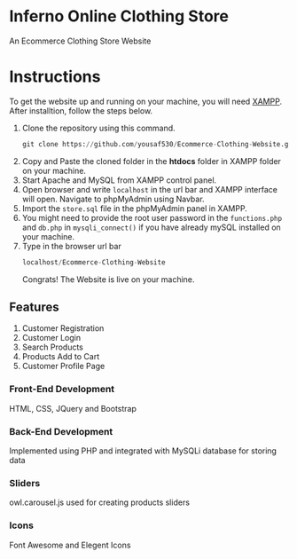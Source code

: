 # Inferno Online Clothing Store

An Ecommerce Clothing Store Website

# Instructions

To get the website up and running on your machine, you will need [XAMPP](https://www.apachefriends.org/download.html). After installtion, follow the steps below.

1. Clone the repository using this command.
   ```python
   git clone https://github.com/yousaf530/Ecommerce-Clothing-Website.git
   ```
2. Copy and Paste the cloned folder in the **htdocs** folder in XAMPP folder on your machine.
3. Start Apache and MySQL from XAMPP control panel.
4. Open browser and write `localhost` in the url bar and XAMPP interface will open. Navigate to phpMyAdmin using Navbar.
5. Import the `store.sql` file in the phpMyAdmin panel in XAMPP.
6. You might need to provide the root user password in the `functions.php` and `db.php` in `mysqli_connect()` if you have already mySQL installed on your machine.
7. Type in the browser url bar
   ```python 
   localhost/Ecommerce-Clothing-Website
   ```
   Congrats! The Website is live on your machine.

## Features

1. Customer Registration
2. Customer Login
3. Search Products
4. Products Add to Cart
5. Customer Profile Page

### Front-End Development

HTML, CSS, JQuery and Bootstrap

### Back-End Development

Implemented using PHP and integrated with MySQLi database for storing data

### Sliders

owl.carousel.js used for creating products sliders

### Icons

Font Awesome and Elegent Icons
